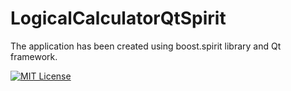 # LogicalCalculatorQtSpirit

The application has been created using boost.spirit library and Qt framework.

[![MIT License](https://img.shields.io/badge/License-MIT-green.svg)](https://choosealicense.com/licenses/mit/)
